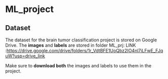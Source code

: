 # ML_project
## Dataset

The dataset for the brain tumor classification project is stored on Google Drive. The **images** and **labels** are stored in folder ML_prj:
  LINK :https://drive.google.com/drive/folders/1r_VdtBFE1UoQbz2IO4nl7iLFwE_FJquW?usp=drive_link
  

Make sure to **download both** the images and labels to use them in the project.
